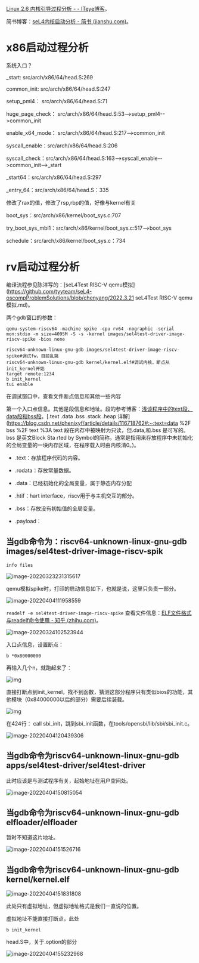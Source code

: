 

[Linux 2.6 内核引导过程分析 - - ITeye博客](https://www.iteye.com/blog/david05software-775255)。

简书博客：[seL4内核启动分析 - 简书 (jianshu.com)](https://www.jianshu.com/p/f741d26de6c4)。

# x86启动过程分析

系统入口？

_start: src/arch/x86/64/head.S:269

common_init: src/arch/x86/64/head.S:247

setup_pml4： src/arch/x86/64/head.S:71

huge_page_check： src/arch/x86/64/head.S:53-->setup_pml4-->common_init

enable_x64_mode： src/arch/x86/64/head.S:217-->common_init

syscall_enable：src/arch/x86/64/head.S:206

syscall_check：src/arch/x86/64/head.S:163-->syscall_enable-->common_init-->_start

_start64：src/arch/x86/64/head.S:297

_entry_64：src/arch/x86/64/head.S：335

修改了rax的值，修改了rsp,rbp的值，好像与kernel有关

boot_sys：src/arch/x86/kernel/boot_sys.c:707

try_boot_sys_mbi1：src/arch/x86/kernel/boot_sys.c:517-->boot_sys

schedule：src/arch/x86/kernel/boot_sys.c：734

# rv启动过程分析

编译流程参见陈洋写的：[seL4Test RISC-V qemu模拟](https://github.com/tyyteam/seL4-oscompProblemSolutions/blob/chenyang/2022.3.21 seL4Test RISC-V qemu模拟.md)。

两个gdb窗口的参数：

```
qemu-system-riscv64 -machine spike -cpu rv64 -nographic -serial mon:stdio -m size=4095M -S -s -kernel images/sel4test-driver-image-riscv-spike -bios none
```

```
riscv64-unknown-linux-gnu-gdb images/sel4test-driver-image-riscv-spike#调试fw，目前乱跳
riscv64-unknown-linux-gnu-gdb kernel/kernel.elf#调试内核，断点从init_kernel开始
target remote:1234
b init_kernel
tui enable
```

在调试窗口中，查看文件断点信息和其他一些内容

第一个入口点信息。其他是段信息和地址。段的参考博客：[浅谈程序中的text段、data段和bss段](https://zhuanlan.zhihu.com/p/28659560?utm_source=qq&utm_medium=social&utm_oi=816085675953750016)。[.text .data .bss .stack .heap 详解](https://blog.csdn.net/phenixyf/article/details/116718762#:~:text=data %2F bss %2F text %3A text 段在内存中被映射为只读，但.data,和.bss 是可写的。 bss 是英文Block Sta rted by Symbol的简称，通常是指用来存放程序中未初始化的全局变量的一块内存区域，在程序载入时由内核清0。)。

* .text：存放程序代码的内容。

* .rodata：存放常量数据。

* .data：已经初始化的全局变量，属于静态内存分配
* .htif：hart interface，riscv用于与主机交互的部分。
* .bss：存放没有初始值的全局变量。
* .payload：

## 当gdb命令为：riscv64-unknown-linux-gnu-gdb images/sel4test-driver-image-riscv-spik



```
info files
```

![image-20220323231315617](images/3.23-TODO-seL4-rv_x86%E5%90%AF%E5%8A%A8%E8%BF%87%E7%A8%8B%E5%88%86%E6%9E%90.assets/image-20220323231315617.png)

qemu模拟spike时，打印的启动信息如下，也就是说，这里只负责一部分。

![image-20220404111958559](images/4.4-TODO-seL4-rv_x86%E5%90%AF%E5%8A%A8%E8%BF%87%E7%A8%8B%E5%88%86%E6%9E%90.assets/image-20220404111958559.png)

`readelf -e sel4test-driver-image-riscv-spike` 查看文件信息：[ELF文件格式与readelf命令使用 - 知乎 (zhihu.com)](https://zhuanlan.zhihu.com/p/62039158)。

![image-20220324102523944](images/3.23-TODO-seL4-rv_x86%E5%90%AF%E5%8A%A8%E8%BF%87%E7%A8%8B%E5%88%86%E6%9E%90.assets/image-20220324102523944.png)

入口点信息，设置断点：

```
b *0x80000000
```

再输入几个n，就跑起来了：

![img](images/4.4-TODO-seL4-rv_x86%E5%90%AF%E5%8A%A8%E8%BF%87%E7%A8%8B%E5%88%86%E6%9E%90.assets/Q%608%25%254J%25@(GPIAA)J$CBFQ.png)

直接打断点到init_kernel，找不到函数，猜测这部分程序只有类似bios的功能，其他模块（0x84000000以后的部分）需要后续装载。

![img](images/4.4-TODO-seL4-rv_x86%E5%90%AF%E5%8A%A8%E8%BF%87%E7%A8%8B%E5%88%86%E6%9E%90.assets/4%608T7VS_%7DDLYK27(@P46)9R.png)

在424行：	call	sbi_init，跳到sbi_init函数，在tools/opensbi/lib/sbi/sbi_init.c。

![image-20220404120439306](images/4.4-TODO-seL4-rv_x86%E5%90%AF%E5%8A%A8%E8%BF%87%E7%A8%8B%E5%88%86%E6%9E%90.assets/image-20220404120439306.png)

## 当gdb命令为riscv64-unknown-linux-gnu-gdb apps/sel4test-driver/sel4test-driver

此时应该是与测试程序有关，起始地址在用户空间处。

![image-20220404150815054](images/4.4-TODO-seL4-rv_x86%E5%90%AF%E5%8A%A8%E8%BF%87%E7%A8%8B%E5%88%86%E6%9E%90.assets/image-20220404150815054.png)

## 当gdb命令为riscv64-unknown-linux-gnu-gdb elfloader/elfloader

暂时不知道这片地址。

![image-20220404151526716](images/4.4-TODO-seL4-rv_x86%E5%90%AF%E5%8A%A8%E8%BF%87%E7%A8%8B%E5%88%86%E6%9E%90.assets/image-20220404151526716.png)



## 当gdb命令为riscv64-unknown-linux-gnu-gdb kernel/kernel.elf

![image-20220404151831808](images/4.4-TODO-seL4-rv_x86%E5%90%AF%E5%8A%A8%E8%BF%87%E7%A8%8B%E5%88%86%E6%9E%90.assets/image-20220404151831808.png)

此处只有虚拟地址，但虚拟地址格式是我们一直说的位置。

虚拟地址不能直接打断点，此处

```
b init_kernel
```

head.S中，关于.option的部分

![image-20220404155232968](images/4.4-TODO-seL4-rv_x86%E5%90%AF%E5%8A%A8%E8%BF%87%E7%A8%8B%E5%88%86%E6%9E%90.assets/image-20220404155232968.png)



























